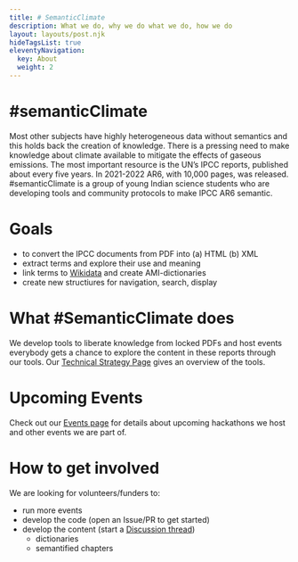 ```yaml
---
title: # SemanticClimate
description: What we do, why we do what we do, how we do
layout: layouts/post.njk
hideTagsList: true
eleventyNavigation:
  key: About
  weight: 2
---
```

# #semanticClimate
Most other subjects have highly heterogeneous data without semantics and this holds back the creation of knowledge. There is a pressing need to make knowledge about climate available to mitigate the effects of gaseous emissions. The most important resource is the UN’s IPCC reports, published about every five years. In 2021-2022 AR6, with 10,000 pages, was released. #semanticClimate is a group of young Indian science students who are developing tools and community protocols to make IPCC AR6 semantic.

# Goals
* to convert the IPCC documents from PDF into (a) HTML (b) XML
* extract terms and explore their use and meaning
* link terms to [Wikidata](Wikidata.org) and create AMI-dictionaries
* create new structiures for navigation, search, display

# What #SemanticClimate does
We develop tools to liberate knowledge from locked PDFs and host events everybody gets a chance to explore the content in these reports through our tools. 
Our [Technical Strategy Page](https://github.com/petermr/semanticClimate/tree/main/ipcc/ar6/wg3#readme) gives an overview of the tools. 
# Upcoming Events
Check out our [Events page](/events.md) for details about upcoming hackathons we host and other events we are part of. 

# How to get involved
We are looking for volunteers/funders to: 
- run more events
- develop the code (open an Issue/PR to get started)
- develop the content (start a [Discussion thread](https://github.com/petermr/petermr/discussions/))
   - dictionaries
   - semantified chapters
